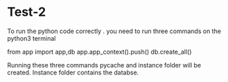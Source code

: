 # Test-2

To run the python code correctly . you need to run three commands on the python3 terminal

from app import app,db
app.app_context().push()
db.create_all()

Running these three commands pycache and instance folder will be created.
Instance folder contains the databse.
